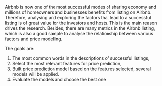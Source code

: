 Airbnb is now one of the most successful modes of sharing economy and millions of homeowners and businesses benefits from listing on Airbnb. Therefore, analysing and exploring the factors that lead to a successful listing is of great value for the investors and hosts. This is the main reason drives the research. Besides, there are many metrics in the Airbnb listing, which is also a good sample to analyse the relationship between various factors and price modelling.

The goals are:
1.	The most common words in the descriptions of successful listings,
2.	Select the most relevant features for price prediction, 
3.	Built price prediction model based on the features selected, several models will be applied. 
4.	Evaluate the models and choose the best one

